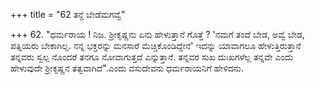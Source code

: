 +++
title = "62 ತನ್ದೆ ಬೇಡೆಮಗವ್ವೆ"

+++
62.  "ಧರ್ಮರಾಯ ! ನಿಜ. ಶ್ರೀಕೃಷ್ಣನು ಏನು ಹೇಳುತ್ತಾನೆ ಗೊತ್ತೆ ? 'ನಮಗೆ ತಂದೆ ಬೇಡ, ಅವ್ವೆ ಬೇಡ, ಪತ್ನಿಯರು ಬೇಕಾಗಿಲ್ಲ. ನನ್ನ ಭಕ್ತರನ್ನು ಮನಸಾರೆ ಮೆಚ್ಚಿಕೊಂಡಿದ್ದೇನೆ' ಇದನ್ನು ಯಾವಾಗಲೂ ಹೇಳುತ್ತಿರುತ್ತಾನೆ ತನ್ನವರು ಸ್ವಲ್ಪ ನೊಂದರೆ ತನಗೂ ನೋವಾಗುತ್ತದೆ ಎನ್ನುತ್ತಾನೆ. ತನ್ನವರ ಸುಖ ದುಃಖಗಳೆಲ್ಲ ತನ್ನವೇ ಎಂದು ಹೇಳುವುದೇ ಶ್ರೀಕೃಷ್ಣನ ತತ್ವವಾಗಿದೆ".ಎಂದು ವಸುದೇವನು ಧರ್ಮರಾಯನಿಗೆ ಹೇಳಿದನು.